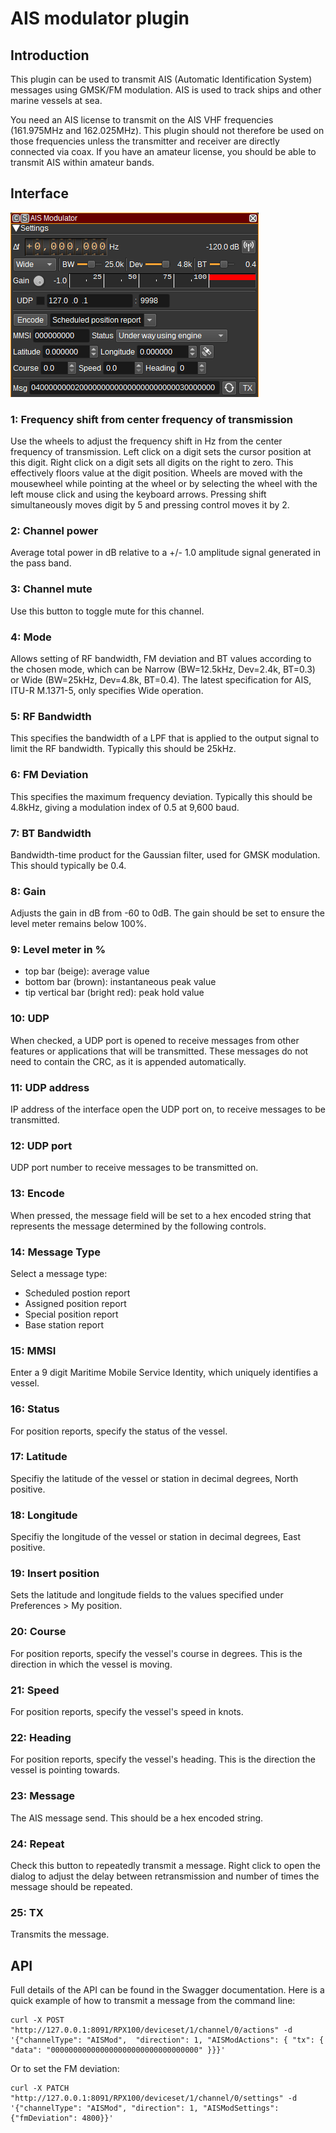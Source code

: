 <h1>AIS modulator plugin</h1>

<h2>Introduction</h2>

This plugin can be used to transmit AIS (Automatic Identification System) messages using GMSK/FM modulation. AIS is used to track ships and other marine vessels at sea.

You need an AIS license to transmit on the AIS VHF frequencies (161.975MHz and 162.025MHz). This plugin should not therefore be used on those frequencies unless the transmitter and receiver are directly connected via coax. If you have an amateur license, you should be able to transmit AIS within amateur bands.

<h2>Interface</h2>

![AIS Modulator plugin GUI](../../../doc/img/AISMod_plugin.png)

<h3>1: Frequency shift from center frequency of transmission</h3>

Use the wheels to adjust the frequency shift in Hz from the center frequency of transmission. Left click on a digit sets the cursor position at this digit. Right click on a digit sets all digits on the right to zero. This effectively floors value at the digit position. Wheels are moved with the mousewheel while pointing at the wheel or by selecting the wheel with the left mouse click and using the keyboard arrows. Pressing shift simultaneously moves digit by 5 and pressing control moves it by 2.

<h3>2: Channel power</h3>

Average total power in dB relative to a +/- 1.0 amplitude signal generated in the pass band.

<h3>3: Channel mute</h3>

Use this button to toggle mute for this channel.

<h3>4: Mode</h3>

Allows setting of RF bandwidth, FM deviation and BT values according to the chosen mode, which can be Narrow (BW=12.5kHz, Dev=2.4k, BT=0.3) or Wide (BW=25kHz, Dev=4.8k, BT=0.4). The latest specification for AIS, ITU-R M.1371-5, only specifies Wide operation.

<h3>5: RF Bandwidth</h3>

This specifies the bandwidth of a LPF that is applied to the output signal to limit the RF bandwidth. Typically this should be 25kHz.

<h3>6: FM Deviation</h3>

This specifies the maximum frequency deviation. Typically this should be 4.8kHz, giving a modulation index of 0.5 at 9,600 baud.

<h3>7: BT Bandwidth</h3>

Bandwidth-time product for the Gaussian filter, used for GMSK modulation. This should typically be 0.4.

<h3>8: Gain</h3>

Adjusts the gain in dB from -60 to 0dB. The gain should be set to ensure the level meter remains below 100%.

<h3>9: Level meter in %</h3>

  - top bar (beige): average value
  - bottom bar (brown): instantaneous peak value
  - tip vertical bar (bright red): peak hold value

<h3>10: UDP</h3>

When checked, a UDP port is opened to receive messages from other features or applications that will be transmitted. These messages do not need to contain the CRC, as it is appended automatically.

<h3>11: UDP address</h3>

IP address of the interface open the UDP port on, to receive messages to be transmitted.

<h3>12: UDP port</h3>

UDP port number to receive messages to be transmitted on.

<h3>13: Encode</h3>

When pressed, the message field will be set to a hex encoded string that represents the message determined by the following controls.

<h3>14: Message Type</h3>

Select a message type:

   - Scheduled postion report
   - Assigned position report
   - Special position report
   - Base station report

<h3>15: MMSI</h3>

Enter a 9 digit Maritime Mobile Service Identity, which uniquely identifies a vessel.

<h3>16: Status</h3>

For position reports, specify the status of the vessel.

<h3>17: Latitude</h3>

Specifiy the latitude of the vessel or station in decimal degrees, North positive.

<h3>18: Longitude</h3>

Specifiy the longitude of the vessel or station in decimal degrees, East positive.

<h3>19: Insert position</h3>

Sets the latitude and longitude fields to the values specified under Preferences > My position.

<h3>20: Course</h3>

For position reports, specify the vessel's course in degrees. This is the direction in which the vessel is moving.

<h3>21: Speed</h3>

For position reports, specify the vessel's speed in knots.

<h3>22: Heading</h3>

For position reports, specify the vessel's heading. This is the direction the vessel is pointing towards.

<h3>23: Message</h3>

The AIS message send. This should be a hex encoded string.

<h3>24: Repeat</h3>

Check this button to repeatedly transmit a message. Right click to open the dialog to adjust the delay between retransmission and number of times the message should be repeated.

<h3>25: TX</h3>

Transmits the message.

<h2>API</h2>

Full details of the API can be found in the Swagger documentation. Here is a quick example of how to transmit a message from the command line:

    curl -X POST "http://127.0.0.1:8091/RPX100/deviceset/1/channel/0/actions" -d '{"channelType": "AISMod",  "direction": 1, "AISModActions": { "tx": { "data": "000000000000000000000000000000000" }}}'

Or to set the FM deviation:

    curl -X PATCH "http://127.0.0.1:8091/RPX100/deviceset/1/channel/0/settings" -d '{"channelType": "AISMod", "direction": 1, "AISModSettings": {"fmDeviation": 4800}}'
